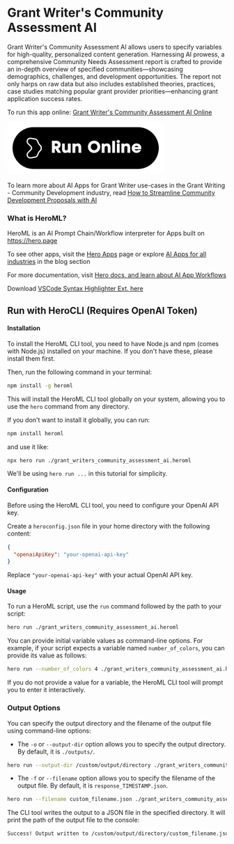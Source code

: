 # Grant Writer's Community Assessment AI

Grant Writer's Community Assessment AI allows users to specify variables for high-quality, personalized content generation. Harnessing AI prowess, a comprehensive Community Needs Assessment report is crafted to provide an in-depth overview of specified communities—showcasing demographics, challenges, and development opportunities. The report not only harps on raw data but also includes established theories, practices, case studies matching popular grant provider priorities—enhancing grant application success rates.

To run this app online: [Grant Writer's Community Assessment AI Online](https://hero.page/app/grant-writer's-community-assessment-ai-ai-powered-community-needs-analyzer/RtIRPr2UsVvPkcJLWTNk)

[![Run Grant Writer's Community Assessment AI Online](/assets/run.svg)](https://hero.page/app/grant-writer's-community-assessment-ai-ai-powered-community-needs-analyzer/RtIRPr2UsVvPkcJLWTNk)

To learn more about AI Apps for Grant Writer use-cases in the Grant Writing - Community Development industry, read [How to Streamline Community Development Proposals with AI](https://hero.page/blog/ai/grant-writing-community-development/how-to-streamline-community-development-proposals-with-ai/170907)

### What is HeroML?
HeroML is an AI Prompt Chain/Workflow interpreter for Apps built on https://hero.page 

To see other apps, visit the [Hero Apps](https://hero.page/apps) page or explore [AI Apps for all industries](https://hero.page/blog) in the blog section

For more documentation, visit [Hero docs, and learn about AI App Workflows](https://hero.page/tutorials/introduction-to-heroml)

Download [VSCode Syntax Highlighter Ext. here](https://marketplace.visualstudio.com/items?itemName=hero-page.heroml)

## Run with HeroCLI (Requires OpenAI Token)

#### Installation

To install the HeroML CLI tool, you need to have Node.js and npm (comes with Node.js) installed on your machine. If you don't have these, please install them first. 

Then, run the following command in your terminal:

```bash
npm install -g heroml
```

This will install the HeroML CLI tool globally on your system, allowing you to use the `hero` command from any directory.

If you don't want to install it globally, you can run:

```bash
npm install heroml
```

and use it like:

```bash
npx hero run ./grant_writers_community_assessment_ai.heroml
```

We'll be using `hero run ...` in this tutorial for simplicity.

#### Configuration

Before using the HeroML CLI tool, you need to configure your OpenAI API key. 

Create a `heroconfig.json` file in your home directory with the following content:

```json
{
  "openaiApiKey": "your-openai-api-key"
}
```

Replace `"your-openai-api-key"` with your actual OpenAI API key.

#### Usage

To run a HeroML script, use the `run` command followed by the path to your script:

```bash
hero run ./grant_writers_community_assessment_ai.heroml
```

You can provide initial variable values as command-line options. For example, if your script expects a variable named `number_of_colors`, you can provide its value as follows:

```bash
hero run --number_of_colors 4 ./grant_writers_community_assessment_ai.heroml
```

If you do not provide a value for a variable, the HeroML CLI tool will prompt you to enter it interactively.

### Output Options

You can specify the output directory and the filename of the output file using command-line options:

- The `-o` or `--output-dir` option allows you to specify the output directory. By default, it is `./outputs/`.

```bash
hero run --output-dir /custom/output/directory ./grant_writers_community_assessment_ai.heroml
```

- The `-f` or `--filename` option allows you to specify the filename of the output file. By default, it is `response_TIMESTAMP.json`.

```bash
hero run --filename custom_filename.json ./grant_writers_community_assessment_ai.heroml
```

The CLI tool writes the output to a JSON file in the specified directory. It will print the path of the output file to the console:

```bash
Success! Output written to /custom/output/directory/custom_filename.json
```

